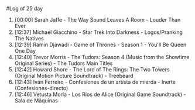 #Log of 25 day

1. [00:00] Sarah Jaffe - The Way Sound Leaves A Room - Louder Than Ever
1. [12:37] Michael Giacchino - Star Trek Into Darkness - Logos/Pranking The Natives
1. [12:39] Ramin Djawadi - Game of Thrones - Season 1 - You'll Be Queen One Day
1. [12:40] Trevor Morris - The Tudors: Season 4 (Music from the Showtime Original Series) - The Tudors Main Titles
1. [12:42] Howard Shore - The Lord of The Rings: The Two Towers (Original Motion Picture Soundtrack) - Treebeard
1. [12:43] Iván Ferreiro - Confesiones de un artista de mierda - Inerte (Confesiones-directo)
1. [12:46] Vetusta Morla - Los Ríos de Alice (Original Game Soundtrack) - Sala de Máquinas

